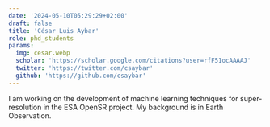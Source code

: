 ```yaml
---
date: '2024-05-10T05:29:29+02:00'
draft: false
title: 'César Luis Aybar'
role: phd_students
params:
  img: cesar.webp
  scholar: 'https://scholar.google.com/citations?user=rfF51ocAAAAJ'
  twitter: 'https://twitter.com/csaybar'
  github: 'https://github.com/csaybar'
---
```


I am working on the development of machine learning techniques for super-resolution in the ESA OpenSR project. My background is in Earth Observation.
